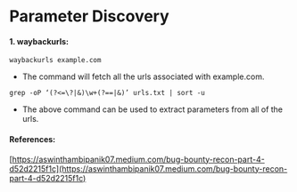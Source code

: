 # Parameter Discovery

#### 1. waybackurls:

```
waybackurls example.com
```

* The command will fetch all the urls associated with example.com.

```
grep -oP ‘(?<=\?|&)\w+(?==|&)’ urls.txt | sort -u
```

* The above command can be used to extract parameters from all of the urls.

#### References:

[https://aswinthambipanik07.medium.com/bug-bounty-recon-part-4-d52d2215f1c](https://aswinthambipanik07.medium.com/bug-bounty-recon-part-4-d52d2215f1c)
